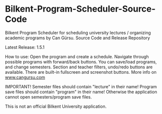 # Bilkent-Program-Scheduler-Source-Code

Bilkent Program Scheduler for scheduling university lectures / organizing academic programs by Can Gürsu. Source Code and Release Repository

Latest Release: 1.5.1

How to use: Open the program and create a schedule. Navigate through possible programs with forward/back buttons. You can save/load programs, and change semesters. Section and teacher filters, undo/redo buttons are available. There are built-in fullscreen and screenshot buttons. More info on www.cangursu.com

IMPORTANT! Semester files should contain "lecture" in their name! Program save files should contain "program" in their name! Otherwise the application cannot open semesters/program save files.

This is not an official Bilkent University application.
